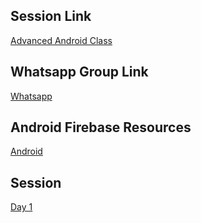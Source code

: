 ## Session Link
[Advanced Android Class](https://www.gotomeet.me/AdvancedAndroid)

## Whatsapp Group Link
[Whatsapp](https://chat.whatsapp.com/Dov9DtydxybBUrjMnBlQ2L)

## Android Firebase Resources
[Android](https://firebase.google.com/docs/android/setup?authuser=7)

## Session

[Day 1](https://transcripts.gotomeeting.com/#/s/148caf95de39e3ed887bbcbfa87cc781a59d8a14b3cc2caf3e17e20575eda5c1)
